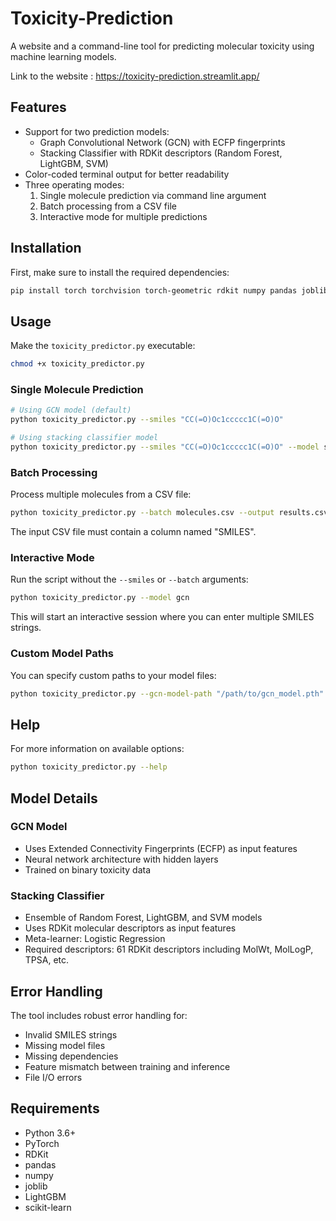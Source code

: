 # Toxicity-Prediction

A website and a command-line tool for predicting molecular toxicity using machine learning models.

Link to the website : https://toxicity-prediction.streamlit.app/

## Features

- Support for two prediction models:
  - Graph Convolutional Network (GCN) with ECFP fingerprints
  - Stacking Classifier with RDKit descriptors (Random Forest, LightGBM, SVM)
- Color-coded terminal output for better readability
- Three operating modes:
  1. Single molecule prediction via command line argument
  2. Batch processing from a CSV file
  3. Interactive mode for multiple predictions

## Installation

First, make sure to install the required dependencies:

```bash
pip install torch torchvision torch-geometric rdkit numpy pandas joblib lightgbm scikit-learn
```

## Usage

Make the `toxicity_predictor.py` executable:

```bash
chmod +x toxicity_predictor.py
```

### Single Molecule Prediction

```bash
# Using GCN model (default)
python toxicity_predictor.py --smiles "CC(=O)Oc1ccccc1C(=O)O" 

# Using stacking classifier model
python toxicity_predictor.py --smiles "CC(=O)Oc1ccccc1C(=O)O" --model stacking
```

### Batch Processing

Process multiple molecules from a CSV file:

```bash
python toxicity_predictor.py --batch molecules.csv --output results.csv --model stacking
```

The input CSV file must contain a column named "SMILES".

### Interactive Mode

Run the script without the `--smiles` or `--batch` arguments:

```bash
python toxicity_predictor.py --model gcn
```

This will start an interactive session where you can enter multiple SMILES strings.

### Custom Model Paths

You can specify custom paths to your model files:

```bash
python toxicity_predictor.py --gcn-model-path "/path/to/gcn_model.pth" --stacking-model-path "/path/to/stacking_model.pkl"
```

## Help

For more information on available options:

```bash
python toxicity_predictor.py --help
```

## Model Details

### GCN Model
- Uses Extended Connectivity Fingerprints (ECFP) as input features
- Neural network architecture with hidden layers
- Trained on binary toxicity data

### Stacking Classifier
- Ensemble of Random Forest, LightGBM, and SVM models
- Uses RDKit molecular descriptors as input features
- Meta-learner: Logistic Regression
- Required descriptors: 61 RDKit descriptors including MolWt, MolLogP, TPSA, etc.

## Error Handling

The tool includes robust error handling for:
- Invalid SMILES strings
- Missing model files
- Missing dependencies
- Feature mismatch between training and inference
- File I/O errors

## Requirements

- Python 3.6+
- PyTorch
- RDKit
- pandas
- numpy
- joblib
- LightGBM
- scikit-learn

